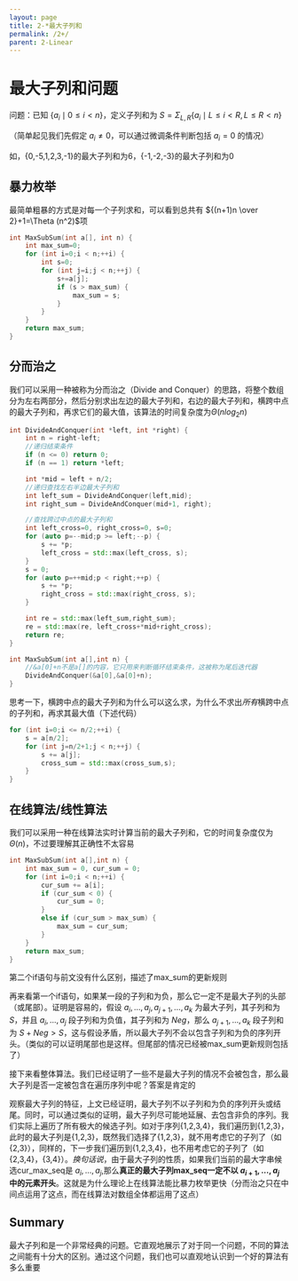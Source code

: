 ```yaml
---
layout: page
title: 2-*最大子列和
permalink: /2+/
parent: 2-Linear
---
```


# 最大子列和问题

问题：已知 $\{a_i\mid 0 \le i \lt n\}$，定义子列和为 $S=\Sigma_{L,R} \{a_i\mid L\le i\lt R,L\le R\lt n\}$

（简单起见我们先假定 $a_i \ne 0$，可以通过微调条件判断包括 $a_i = 0$ 的情况）

如，{0,-5,1,2,3,-1}的最大子列和为6，{-1,-2,-3}的最大子列和为0

## 暴力枚举

最简单粗暴的方式是对每一个子列求和，可以看到总共有 ${(n+1)n \over 2}+1=\Theta (n^2)$项

```cpp
int MaxSubSum(int a[], int n) {
    int max_sum=0;
    for (int i=0;i < n;++i) {
        int s=0;
        for (int j=i;j < n;++j) {
            s+=a[j];
            if (s > max_sum) {
                max_sum = s;
            }
        }
    }
    return max_sum;
}
```

## 分而治之

我们可以采用一种被称为分而治之（Divide and Conquer）的思路，将整个数组分为左右两部分，然后分别求出左边的最大子列和，右边的最大子列和，横跨中点的最大子列和，再求它们的最大值，该算法的时间复杂度为$\Theta(nlog_2 n)$

```cpp
int DivideAndConquer(int *left, int *right) {
    int n = right-left;
    //递归结束条件
    if (n <= 0) return 0;
    if (n == 1) return *left;

    int *mid = left + n/2;
    //递归查找左右半边最大子列和
    int left_sum = DivideAndConquer(left,mid);
    int right_sum = DivideAndConquer(mid+1, right);

    //查找跨过中点的最大子列和
    int left_cross=0, right_cross=0, s=0;
    for (auto p=--mid;p >= left;--p) {
        s += *p;
        left_cross = std::max(left_cross, s);
    }
    s = 0;
    for (auto p=++mid;p < right;++p) {
        s += *p;
        right_cross = std::max(right_cross, s);
    }

    int re = std::max(left_sum,right_sum);
    re = std::max(re, left_cross+*mid+right_cross);
    return re;
}

int MaxSubSum(int a[],int n) {
    //&a[0]+n不是a[]的内容，它只用来判断循环结束条件，这被称为尾后迭代器
    DivideAndConquer(&a[0],&a[0]+n);
}
```

思考一下，横跨中点的最大子列和为什么可以这么求，为什么不求出*所有*横跨中点的子列和，再求其最大值（下述代码）

```cpp
for (int i=0;i <= n/2;++i) {
    s = a[n/2];
    for (int j=n/2+1;j < n;++j) {
        s += a[j];
        cross_sum = std::max(cross_sum,s);
    }
}
```

## 在线算法/线性算法

我们可以采用一种在线算法实时计算当前的最大子列和，它的时间复杂度仅为$\Theta(n)$，不过要理解其正确性不太容易

```cpp
int MaxSubSum(int a[],int n) {
    int max_sum = 0, cur_sum = 0;
    for (int i=0;i < n;++i) {
        cur_sum += a[i];
        if (cur_sum < 0) {
            cur_sum = 0;
        }
        else if (cur_sum > max_sum) {
            max_sum = cur_sum;
        }
    }
    return max_sum;
}
```

第二个if语句与前文没有什么区别，描述了max_sum的更新规则

再来看第一个if语句，如果某一段的子列和为负，那么它一定不是最大子列的头部（或尾部）。证明是容易的，假设 $a_i,...,a_j,a_{j+1},...,a_k$ 为最大子列，其子列和为 $S$，并且 $a_i,...,a_j$ 段子列和为负值，其子列和为 $Neg$，那么 $a_{j+1},...,a_k$ 段子列和为 $S+Neg\gt S$，这与假设矛盾，所以最大子列不会以包含子列和为负的序列开头。（类似的可以证明尾部也是这样。但尾部的情况已经被max_sum更新规则包括了）

接下来看整体算法。我们已经证明了一些不是最大子列的情况不会被包含，那么最大子列是否一定被包含在遍历序列中呢？答案是肯定的

观察最大子列的特征，上文已经证明，最大子列不以子列和为负的序列开头或结尾。同时，可以通过类似的证明，最大子列尽可能地延展、去包含非负的序列。我们实际上遍历了所有极大的候选子列。如对于序列{1,2,3,4}，我们遍历到{1,2,3}，此时的最大子列是{1,2,3}，既然我们选择了{1,2,3}，就不用考虑它的子列了（如{2,3}），同样的，下一步我们遍历到{1,2,3,4}，也不用考虑它的子列了（如{2,3,4}，{3,4}）。*换句话说*，由于最大子列的性质，如果我们当前的最大字串候选cur_max_seq是 $a_i,...,a_j$,那么**真正的最大子列max_seq一定不以 $a_{i+1},...,a_j$ 中的元素开头**。这就是为什么理论上在线算法能比暴力枚举更快（分而治之只在中间点运用了这点，而在线算法对数组全体都运用了这点）

## Summary

最大子列和是一个非常经典的问题。它直观地展示了对于同一个问题，不同的算法之间能有十分大的区别。通过这个问题，我们也可以直观地认识到一个好的算法有多么重要